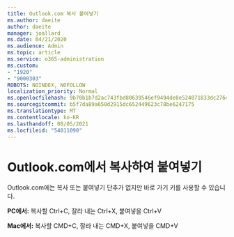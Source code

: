 ```yaml
---
title: Outlook.com 복사 붙여넣기
ms.author: daeite
author: daeite
manager: joallard
ms.date: 04/21/2020
ms.audience: Admin
ms.topic: article
ms.service: o365-administration
ms.custom:
- "1920"
- "9000303"
ROBOTS: NOINDEX, NOFOLLOW
localization_priority: Normal
ms.openlocfilehash: 9b70b1b7d2ac743fbd80639546ef9494de8e524071833dc276403391c560bb6a
ms.sourcegitcommit: b5f7da89a650d2915dc652449623c78be6247175
ms.translationtype: MT
ms.contentlocale: ko-KR
ms.lasthandoff: 08/05/2021
ms.locfileid: "54011090"
---
```

# <a name="copy-and-paste-in-outlookcom"></a>Outlook.com에서 복사하여 붙여넣기

Outlook.com에는 복사 또는 붙여넣기 단추가 없지만 바로 가기 키를 사용할 수 있습니다.

**PC에서:** 복사할 Ctrl+C, 잘라 내는 Ctrl+X, 붙여넣을 Ctrl+V

**Mac에서:** 복사할 CMD+C, 잘라 내는 CMD+X, 붙여넣을 CMD+V